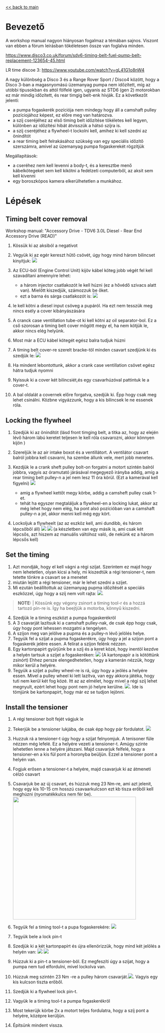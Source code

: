 

[<< back to main](index.md)

# Bevezető

A workshop manual nagyon hiányosan fogalmaz a témában sajnos. Viszont van ebben a fórum leírásban tökéletesen össze van foglalva minden. 

https://www.disco3.co.uk/forum/sdv6-timing-belt-fuel-pump-belt-replacement-123654-45.html

LR time discoe 3: https://www.youtube.com/watch?v=gL41G1o8nW4

A nagy különbség a Disco 3 és a Range Rover Sport / Disco4 között, hogy a Disco 3-ban a magasnyomású üzemanyag pumpa nem időzített, míg az utóbbi típusokban és attól fölfelé igen, ugyanis az STD6 (gen 2) motorokban ez már mindig időzített, és rear timgig belt-enk hívják. 
Ez a következőt jelenti: 
- a pumpa fogaskerék pozíciója nem mindegy hogy áll a camshaft pulley pozíciojához képest, ez előre meg van határozva. 
- a szíj cseréjéhez az első timing belt időzítése tökéletes kell legyen, különben az időzítési hibát átvisszük a hátsó szíjra is. 
- a szíj cseréjéhez a flywheel-t lockolni kell, amihez ki kell szedni az önindítót 
- a rear timing belt felrakásához szükség van egy speciális időzítő szerszámra, amivel az üzemanyag pumpa fogaskerekét rögzítjük 


Megállapítások:
- a cseréhez nem kell levenni a body-t, és a keresztbe menő kábelkötegeket sem kell kikötni a fedélzeti computerből, az aksit sem kell kivenni
- egy boroszkópos kamera elkerülhetetlen a munkához. 


# Lépések

## Timing belt cover removal 

Workshop manual: "Accessory Drive - TDV6 3.0L Diesel - Rear End Accessory Drive (READ)"

1. Kössük ki az aksiból a negatívot
   

2. Vegyük ki az egér kereszt hűtő csövét, úgy hogy mind három bilincset kinyitjuk:
   ![](docs/img22025-03-06-22-54-05img1.png)

3. Az ECU-ból (Engine Control Unit) kijöv kábel köteg jobb végét fel kell szavadítani amennyire lehet: 
    - a három injector csatlakozót le kell húzni (ez a hővédő szivacs alatt van). Mielőtt kiszedjük, számozzuk be őket. 
    - ezt a barna és sárga csatlakozót is: ![](docs/img22025-03-06-23-02-55img1.png)

4.  le kell kötni a diesel input csöveg a pupáról. Ha ezt nem tesszük meg nincs esély a cover kibányászására
5.  A cranck case ventillation tube-ot ki kell kötni az oil separator-bol. Ez a cső szorosan a timing belt cover mögött megy el, ha nem kötjük le, akkor nincs elég helyünk. 
6.  Most már a ECU kábel kötegét egész balra tudjuk húzni
7.  A timing belt cover-re szerelt bracke-töl minden csavart szedjünk ki és szedjük le: ![](docs/img22025-03-06-23-34-49img1.png)
8.  Ha mindent lebontottunk, akkor a crank case ventillation csövet egész hátra tudjuk nyomni
9.  Nyissuk ki a cover két bilincsiét,és egy csavarhúzóval pattintuk le a cover-t. 
10. A bal oldalát a covernek előre forgatva, szedjük ki. Épp hogy csak meg lehet csinálni. Közbne vigyázzunk, hogy a kis bilincsek le ne essenek róla. 


## Locking the flywheel

1. Szedjük ki az önindítót (lásd front timging belt, a titka az, hogy az elején lévő három lábú keretet teljesen le kell róla csavarozni, akkor könnyen kijön )

2. Szereljük le az air intake boxot és a ventillátort. A ventilátor csavart balról jobbra kell csavarni, ha szembe állunk vele, mert jobb menetes. 
3. Kezdjük le a crank sheft pulley bolt-on forgatni a motort szintén balról jobbra, vagyis az óramutató járásával megegyező irányba addig, amíg a rear timing belt pulley-n a jel nem lesz 11 óra körül. (Ezt a kamerával kell figyelni) ![](docs/img22025-03-06-23-41-24img1.png)
   - amig a flywheel kettőt megy körbe, addig a camsheft pulley csak 1-et. 
   - tehát ha egyszer megtaláljuk a flywheel-en a locking lukat, akkor az még lehet hogy nem elég, ha pont alsó pozícióban van a camshaft pulley-n a jel, akkor menni kell még egy kört. 
4. Lockoljuk a flywheelt (az az eszköz kell, ami dundibb, és három lépcsőből áll) ![](docs/img22025-03-06-23-48-25img1.png)
![](docs/img22025-03-07-00-35-05img1.png) (a készletben van egy másik is, ami csak két lépcsős, azt hiszem az manuális váltóhoz való, de nekünk ez a három lépcsős kell)



## Set the timing

1. Azt mondják, hogy el kell vágni a régi szíjat. Szerintem ez majd hogy nem lehetetlen, olyan kicsi a hely, mi kiszedtük a régi tensioner-t, nem tetette tönkre a csavart se a menetet
2. miután lejött a régi tensioner, már le lehet szedni a szíjet. 
3. Mi ezután beállítottuk az üzemanyag pupma időzítését a speciáis eszközzel, úgy hogy a szíj nem volt rajta: ![](docs/img22025-03-06-23-51-10img1.png). 

> **NOTE:** | Kössünk egy végony zsinort a timing tool-r és a hozzá tartozó pin-re is. Így ha beejtjük a motorba, könnyű kiszedni. 

4. Szedjük le a timing eszközt a pumpa fogaskerékröl
5. A 3 csavarját lazítsuk ki a camshaft pulley-nak, de csak épp hogy csak, úgy hogy pont lehessen mozgatni a tengelyen. 
6. A szíjon meg van jelölve a pupma és a pulley-n lévő jelölés helye. 
7. Tegyük fel a szíjat a pupma fogaskerékre, úgy hogy a jel a szíjon pont a fogaskerék jelére essen. A felirat a szíjon felénk nézzen. 
8. Egy kartonpapirt gyürjünk be a szíj és a keret közé, hogy inentöl kezdve a helyén tartsuk a szíjet a fogaskeréken: ![](docs/img22025-03-07-00-16-13img1.png) (A kartonpapír a is kötöttünk zsinórt) Ehhez persze elengedhetetlen, hogy a kamerán nézzük, hogy mikor kerül a helyére. 
9. Tegyük a szíjet a pulley wheel-re is rá, úgy hogy a jeölés a helyére essen. Mivel a pulley wheel ki lett lazítva, van egy akkora játéka, hogy tuti nem kerül két fog közé. Itt az az elmélet, hogy mivel a régi szíj lehet megnyult, ezért lehet hogy pont nem jó helyre kerülne. ![](docs/img22025-03-07-00-19-13img1.png). Ide is tömjünk be kartonpapirt, hogy már ez se tudjon lejönni. 
    


## Install the tensioner

1. A régi tensioner bolt fejét vágjuk le
2. Tekerjük be a tensioner lukjába, de csak épp hogy pár fordulatot. ![](docs/img22025-03-07-00-22-03img1.png)
3. Huzzuk rá a tensioner-t úgy hogy a szíjat felnyomjuk. A tenisoner füle nézzen még lefelé. Ez a helyére vezeti a tensioner-t. Amúgy szinte lehetetlen lenne a helyére játszani. Majd csavarjuk felfelé, hogy a tensioner-en a kis fül pont a horonyba beüljün. Ezzel a tensioner pont a helyén van. 
4. Fogjuk erősen a tensioner-t a helyére, majd csavarjuk ki az átmeneti célzó csavart
5. Csavarjuk be az új csavart, és húzzuk meg 23 Nm-re, ami azt jelenit, hogy egy kis 10-15 cm hosszú csavaarkulcson ezt kb tisza erőből kell meghúzni (nyomatékkulcs nem fér be). <img src="docs/img22025-03-07-00-26-02img1.png" width=400>
6. Tegyük fel a timing tool-t a pupa fogaskerekére: ![](docs/img22025-03-07-00-27-29img1.png)
7. Tegyük bele a lock pin-t
8. Szedjük ki a két kartonpapírt és újra ellenörizzük, hogy mind két jelölés a helyén van: 
![](docs/img22025-03-07-00-37-55img1.png)    ![](docs/img22025-03-07-00-37-38img1.png)

9. Húzzuk ki a pin-t a tensioner-böl. Ez megfeszíti úgy a szíjat, hogy a pumpa nem tud elfordulni, mivel lockolva van. 
10. Húzzuk meg szintén 23 Nm -re a pulley három csavarját.![](docs/img22025-03-07-00-40-03img1.png). Vagyis egy kis kulcson tiszta erőből. 
11. Szedjük ki a flywheel lock pin-t. 
12. Vagyük le a timing tool-t a pumpa fogaskerékröl
13. Most tekerüjk körbe 2x a motort teljes fordulatra, hogy a szíj pont a helyére, középre kerüljün. 
14. Építsünk mindent vissza. 